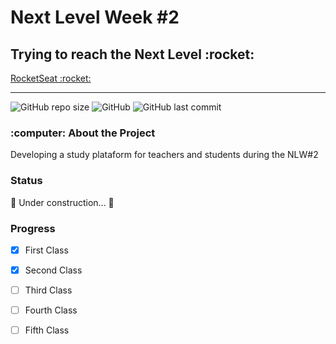 <h1> Next Level Week #2</h1> 
<h2> Trying to reach the Next Level :rocket: </h2>
<a href="https://rocketseat.com.br">RocketSeat :rocket:</a>

-----------------------------------------------------------------------------------------------------

![GitHub repo size](https://img.shields.io/github/repo-size/carolfons/next-level-week-2)
![GitHub](https://img.shields.io/github/license/carolfons/next-level-week-2)
![GitHub last commit](https://img.shields.io/github/last-commit/carolfons/next-level-week-2)

<h3> :computer: About the Project </h3>
<p> Developing a study plataform for teachers and students during the NLW#2 </p>

<h3> Status </h3>
<p> 🚧  Under construction...  🚧 </p>

### Progress
- [x] First Class
- [x] Second Class
- [ ] Third Class
- [ ] Fourth Class
- [ ] Fifth Class



